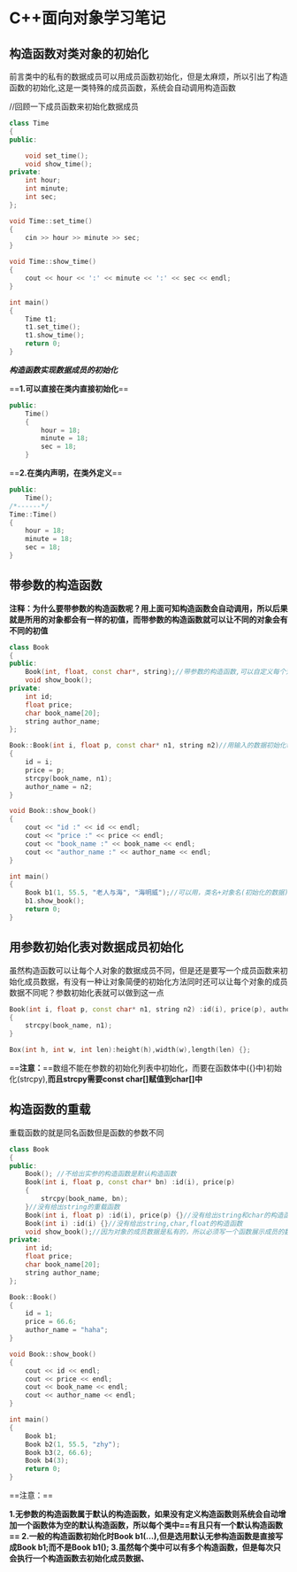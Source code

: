 # C++面向对象学习笔记

## 构造函数对类对象的初始化
前言类中的私有的数据成员可以用成员函数初始化，但是太麻烦，所以引出了构造函数的初始化,这是一类特殊的成员函数，系统会自动调用构造函数

//回顾一下成员函数来初始化数据成员
```cpp
class Time
{
public:

	void set_time();
	void show_time();
private:
	int hour;
	int minute;
	int sec;
};

void Time::set_time()
{
	cin >> hour >> minute >> sec;
}

void Time::show_time()
{
	cout << hour << ':' << minute << ':' << sec << endl;
}

int main()
{
	Time t1;
	t1.set_time();
	t1.show_time();
	return 0;
}
```


***构造函数实现数据成员的初始化***

==**1.可以直接在类内直接初始化**==
```cpp
public:
	Time()
	{
		hour = 18;
		minute = 18;
		sec = 18;
	}
```
==**2.在类内声明，在类外定义**==
```cpp
public:
	Time();
/*------*/	
Time::Time()
{
	hour = 18;
	minute = 18;
	sec = 18;
}

```
## 带参数的构造函数
**注释：为什么要带参数的构造函数呢？用上面可知构造函数会自动调用，所以后果就是所用的对象都会有一样的初值，而带参数的构造函数就可以让不同的对象会有不同的初值**

```cpp
class Book
{
public:
	Book(int, float, const char*, string);//带参数的构造函数,可以自定义每个对象的数据成员
	void show_book();
private:
	int id;
	float price;
	char book_name[20];
	string author_name;
};

Book::Book(int i, float p, const char* n1, string n2)//用输入的数据初始化每个成员数据
{
	id = i;
	price = p;
	strcpy(book_name, n1);
	author_name = n2;
}

void Book::show_book()
{
	cout << "id :" << id << endl;
	cout << "price :" << price << endl;
	cout << "book_name :" << book_name << endl;
	cout << "author_name :" << author_name << endl;
}

int main()
{
	Book b1(1, 55.5, "老人与海", "海明威");//可以用，类名+对象名(初始化的数据)
	b1.show_book();
	return 0;
}
```
## 用参数初始化表对数据成员初始化

虽然构造函数可以让每个人对象的数据成员不同，但是还是要写一个成员函数来初始化成员数据，有没有一种让对象简便的初始化方法同时还可以让每个对象的成员数据不同呢？参数初始化表就可以做到这一点

```cpp
Book(int i, float p, const char* n1, string n2) :id(i), price(p), author_name(n2)//参数的初始化列表
{
	strcpy(book_name, n1);
}
```

```cpp
Box(int h, int w, int len):height(h),width(w),length(len) {};
```

==**注意：**==数组不能在参数的初始化列表中初始化，而要在函数体中({}中)初始化(strcpy),**而且strcpy需要const char[]赋值到char[]中**

## 构造函数的重载
重载函数的就是同名函数但是函数的参数不同

```cpp
class Book
{
public:
	Book(); //不给出实参的构造函数是默认构造函数
	Book(int i, float p, const char* bn) :id(i), price(p)
	{
		strcpy(book_name, bn);
	}//没有给出string的重载函数
	Book(int i, float p) :id(i), price(p) {}//没有给出string和char的构造函数
	Book(int i) :id(i) {}//没有给出string,char,float的构造函数
	void show_book();//因为对象的成员数据是私有的，所以必须写一个函数展示成员的数据成员
private:
	int id;
	float price;
	char book_name[20];
	string author_name;
};

Book::Book()
{
	id = 1;
	price = 66.6;
	author_name = "haha";
}

void Book::show_book()
{
	cout << id << endl;
	cout << price << endl;
	cout << book_name << endl;
	cout << author_name << endl;
}

int main()
{
	Book b1;
	Book b2(1, 55.5, "zhy");
	Book b3(2, 66.6);
	Book b4(3);
	return 0;
}
```
==注意：==

**1.无参数的构造函数属于默认的构造函数，如果没有定义构造函数则系统会自动增加一个函数体为空的默认构造函数，所以每个类中==有且只有一个默认构造函数==
		2.一般的构造函数初始化时Book b1(...),但是选用默认无参构造函数是直接写成Book b1;而不是Book b1();
	    3.虽然每个类中可以有多个构造函数，但是每次只会执行一个构造函数去初始化成员数据、**

